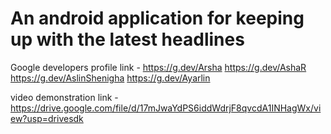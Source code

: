 # An android application for keeping up with the latest headlines

Google developers profile link - https://g.dev/Arsha
                                 https://g.dev/AshaR
                                 https://g.dev/AslinShenigha
                                 https://g.dev/Ayarlin
                                 
 video demonstration link -  https://drive.google.com/file/d/17mJwaYdPS6iddWdrjF8qvcdA1INHagWx/view?usp=drivesdk

